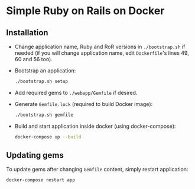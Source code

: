 # Simple Ruby on Rails on Docker

## Installation

- Change application name, Ruby and RoR versions in `./bootstrap.sh` if needed (if you will change application name, edit `Dockerfile`'s lines 49, 60 and 56 too).
- Bootstrap an application:

  ```sh
  ./bootstrap.sh setup
  ```

- Add required gems to `./webapp/Gemfile` if desired.
- Generate `Gemfile.lock` (required to build Docker image):

  ```sh
  ./bootstrap.sh gemfile
  ```

- Build and start application inside docker (using docker-compose):

  ```sh
  docker-compose up --build
  ```

## Updating gems

To update gems after changing `Gemfile` content, simply restart application:

```sh
docker-compose restart app
```
